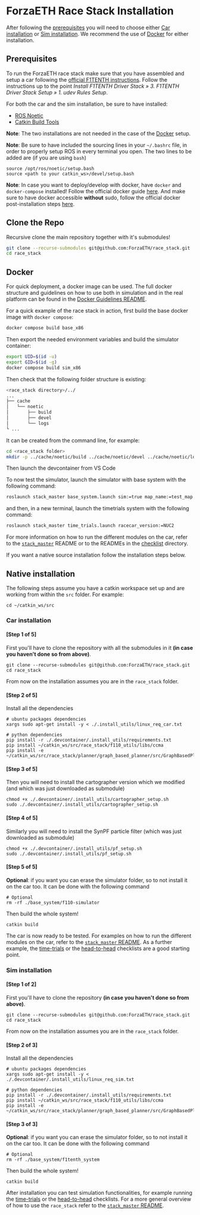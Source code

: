 # ForzaETH Race Stack Installation
After following the [prerequisites](#prerequisites) you will need to choose either [Car installation](#car-installation) or [Sim installation](#sim-installation). We recommend the use of [Docker](#docker) for either installation.

## Prerequisites 
To run the ForzaETH race stack make sure that you have assembled and setup a car following the [official F1TENTH instructions](https://f1tenth.org/build). Follow the instructions up to the point *Install F1TENTH Driver Stack » 3. F1TENTH Driver Stack Setup » 1. udev Rules Setup*.

For both the car and the sim installation, be sure to have installed:
  - [ROS Noetic](http://wiki.ros.org/noetic/Installation/Ubuntu)
  - [Catkin Build Tools](https://catkin-tools.readthedocs.io/en/latest/installing.html)

**Note**: 
The two installations are not needed in the case of the [Docker](#docker) setup.

**Note**:
Be sure to have included the sourcing lines in your `~/.bashrc` file, in order to properly setup ROS in every terminal you open. 
The two lines to be added are (if you are using `bash`)
```
source /opt/ros/noetic/setup.bash
source <path to your catkin_ws>/devel/setup.bash
```
**Note**: 
In case you want to deploy/develop with docker, have `docker` and `docker-compose` installed!
Follow the official docker guide [here](https://docs.docker.com/engine/install/ubuntu/#install-using-the-repository).
And make sure to have docker accessible **without** sudo, follow the official docker post-installation steps [here](https://docs.docker.com/engine/install/linux-postinstall/#manage-docker-as-a-non-root-user).

## Clone the Repo
Recursive clone the main repository together with it's submodules!
```bash
git clone --recurse-submodules git@github.com:ForzaETH/race_stack.git 
cd race_stack
```

## Docker
For quick deployment, a docker image can be used.
The full docker structure and guidelines on how to use both in simulation and in the real platform can be found in the [Docker Guidelines README](./.docker_utils/README.md).

For a quick example of the race stack in action, first build the base docker image with `docker compose`:
```bash
docker compose build base_x86
```

Then export the needed environment variables and build the simulator container:
```bash
export UID=$(id -u)
export GID=$(id -g)
docker compose build sim_x86
```

Then check that the following folder structure is existing:
```bash
<race_stack directory>/../
...
├── cache
│   └── noetic
│       ├── build
│       ├── devel
│       └── logs
└ ...
```
It can be created from the command line, for example:
```bash
cd <race_stack folder>
mkdir -p ../cache/noetic/build ../cache/noetic/devel ../cache/noetic/logs
```
Then launch the devcontainer from VS Code

To now test the simulator, launch the simulator with base system with the following command:
```bash
roslaunch stack_master base_system.launch sim:=true map_name:=test_map
```

and then, in a new terminal, launch the timetrials system with the following command:
```bash
roslaunch stack_master time_trials.launch racecar_version:=NUC2
```
For more information on how to run the different modules on the car, refer to the [`stack_master`](./stack_master/README.md) README or to the READMEs in the [checklist](./stack_master/checklists/) directory.

If you want a native source installation follow the installation steps below.

## Native installation
The following steps assume you have a catkin workspace set up and are working from within the ```src``` folder. For example:
```
cd ~/catkin_ws/src
```
### Car installation
#### [Step 1 of 5] 
First you'll have to clone the repository with all the submodules in it **(in case you haven't done so from above)**. 
```
git clone --recurse-submodules git@github.com:ForzaETH/race_stack.git 
cd race_stack
```
From now on the installation assumes you are in the `race_stack` folder.

#### [Step 2 of 5]
Install all the dependencies
```
# ubuntu packages dependencies
xargs sudo apt-get install -y < ./.install_utils/linux_req_car.txt

# python dependencies
pip install -r ./.devcontainer/.install_utils/requirements.txt
pip install ~/catkin_ws/src/race_stack/f110_utils/libs/ccma
pip install -e ~/catkin_ws/src/race_stack/planner/graph_based_planner/src/GraphBasedPlanner
```


#### [Step 3 of 5]
Then you will need to install the cartographer version which we modified (and which was just downloaded as submodule)
```
chmod +x ./.devcontainer/.install_utils/cartographer_setup.sh
sudo ./.devcontainer/.install_utils/cartographer_setup.sh
```
#### [Step 4 of 5]
Similarly you will need to install the SynPF particle filter (which was just downloaded as submodule)
```
chmod +x ./.devcontainer/.install_utils/pf_setup.sh
sudo ./.devcontainer/.install_utils/pf_setup.sh
```
####  [Step 5 of 5]

**Optional**: if you want you can erase the simulator folder, so to not install it on the car too. 
It can be done with the following command 
```
# Optional
rm -rf ./base_system/f110-simulator
``` 

Then build the whole system!
```
catkin build
```

The car is now ready to be tested. For examples on how to run the different modules on the car, refer to the [`stack_master` README](./stack_master/README.md). As a further example, the [time-trials](./stack_master/checklists/TimeTrials.md) or the [head-to-head](./stack_master/checklists/HeadToHead.md) checklists are a good starting point.

### Sim installation
#### [Step 1 of 2]
First you'll have to clone the repository **(in case you haven't done so from above)**.
```
git clone --recurse-submodules git@github.com:ForzaETH/race_stack.git 
cd race_stack
```
From now on the installation assumes you are in the `race_stack` folder.

#### [Step 2 of 3]
Install all the dependencies
```
# ubuntu packages dependencies
xargs sudo apt-get install -y < ./.devcontainer/.install_utils/linux_req_sim.txt

# python dependencies
pip install -r ./.devcontainer/.install_utils/requirements.txt
pip install ~/catkin_ws/src/race_stack/f110_utils/libs/ccma
pip install -e ~/catkin_ws/src/race_stack/planner/graph_based_planner/src/GraphBasedPlanner
```
#### [Step 3 of 3]
**Optional**: if you want you can erase the simulator folder, so to not install it on the car too. 
It can be done with the following command 
```
# Optional
rm -rf ./base_system/f1tenth_system
``` 

Then build the whole system!
```
catkin build
```

After installation you can test simulation functionalities, for example running the [time-trials](./stack_master/checklists/TimeTrials.md) or the [head-to-head](./stack_master/checklists/HeadToHead.md) checklists. For a more general overview of how to use the `race_stack` refer to the [`stack_master` README](./stack_master/README.md).
